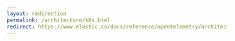 ```yaml
---
layout: redirection
permalink: /architecture/k8s.html
redirect: https://www.elastic.co/docs/reference/opentelemetry/architecture/k8s
---
```

